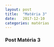 ```yaml
---
layout: post
title:  "Matéria 3"
date:   2017-12-10
categories: matérias
---
```


<h3>Post Matéria 3</h3>
